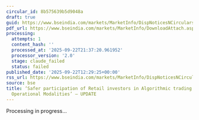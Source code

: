 ```yaml
---
circular_id: 8b575639b5d9048a
draft: true
guid: https://www.bseindia.com/markets/MarketInfo/DispNoticesNCirculars.aspx?Noticeid={33F1A871-19A6-429C-9ED3-437E8600CEA3}&noticeno=20250922-19&dt=09/22/2025&icount=19&totcount=58&flag=0
pdf_url: https://www.bseindia.com/markets/MarketInfo/DownloadAttach.aspx?id=20250922-19&attachedId=6cab833f-1736-4879-8a7b-1064be25b1a0
processing:
  attempts: 1
  content_hash: ''
  processed_at: '2025-09-22T21:37:20.961952'
  processor_version: '2.0'
  stage: claude_failed
  status: failed
published_date: '2025-09-22T12:29:25+00:00'
rss_url: https://www.bseindia.com/markets/MarketInfo/DispNoticesNCirculars.aspx?Noticeid={33F1A871-19A6-429C-9ED3-437E8600CEA3}&noticeno=20250922-19&dt=09/22/2025&icount=19&totcount=58&flag=0
source: bse
title: ‘Safer participation of Retail investors in Algorithmic trading – Detailed
  Operational Modalities’ – UPDATE
---
```


Processing in progress...